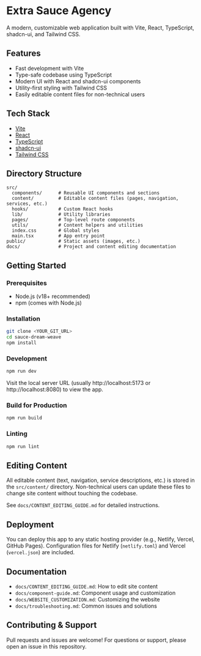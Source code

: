 # Extra Sauce Agency

A modern, customizable web application built with Vite, React, TypeScript, shadcn-ui, and Tailwind CSS.

## Features
- Fast development with Vite
- Type-safe codebase using TypeScript
- Modern UI with React and shadcn-ui components
- Utility-first styling with Tailwind CSS
- Easily editable content files for non-technical users

## Tech Stack
- [Vite](https://vitejs.dev/)
- [React](https://react.dev/)
- [TypeScript](https://www.typescriptlang.org/)
- [shadcn-ui](https://ui.shadcn.com/)
- [Tailwind CSS](https://tailwindcss.com/)

## Directory Structure
```
src/
  components/      # Reusable UI components and sections
  content/         # Editable content files (pages, navigation, services, etc.)
  hooks/           # Custom React hooks
  lib/             # Utility libraries
  pages/           # Top-level route components
  utils/           # Content helpers and utilities
  index.css        # Global styles
  main.tsx         # App entry point
public/            # Static assets (images, etc.)
docs/              # Project and content editing documentation
```

## Getting Started

### Prerequisites
- Node.js (v18+ recommended)
- npm (comes with Node.js)

### Installation
```sh
git clone <YOUR_GIT_URL>
cd sauce-dream-weave
npm install
```

### Development
```sh
npm run dev
```
Visit the local server URL (usually http://localhost:5173 or http://localhost:8080) to view the app.

### Build for Production
```sh
npm run build
```

### Linting
```sh
npm run lint
```

## Editing Content
All editable content (text, navigation, service descriptions, etc.) is stored in the `src/content/` directory. Non-technical users can update these files to change site content without touching the codebase.

See `docs/CONTENT_EDITING_GUIDE.md` for detailed instructions.

## Deployment
You can deploy this app to any static hosting provider (e.g., Netlify, Vercel, GitHub Pages). Configuration files for Netlify (`netlify.toml`) and Vercel (`vercel.json`) are included.

## Documentation
- `docs/CONTENT_EDITING_GUIDE.md`: How to edit site content
- `docs/component-guide.md`: Component usage and customization
- `docs/WEBSITE_CUSTOMIZATION.md`: Customizing the website
- `docs/troubleshooting.md`: Common issues and solutions

## Contributing & Support
Pull requests and issues are welcome! For questions or support, please open an issue in this repository.
